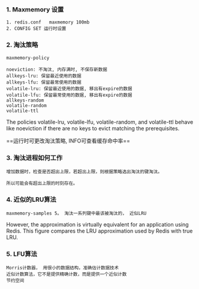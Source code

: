 ### 1. Maxmemory 设置

    1. redis.conf   maxmemory 100mb
    2. CONFIG SET 运行时设置


### 2. 淘汰策略

    maxmemory-policy

    noeviction: 不淘汰, 内存满时, 不保存新数据
    allkeys-lru: 保留最近使用的数据
    allkeys-lfu: 保留最常使用的数据
    volatile-lru: 保留最近使用的数据, 移出有expire的数据
    volatile-lfu: 保留最常使用的数据, 移出有expire的数据
    allkeys-random
    volatile-random
    volatile-ttl

The policies volatile-lru, volatile-lfu, volatile-random, and volatile-ttl behave like noeviction if there are no keys to evict matching the prerequisites.

==运行时可更改淘汰策略, INFO可查看缓存命中率==

### 3. 淘汰进程如何工作

    增加数据时，检查是否超出上限，若超出上限，则根据策略选出淘汰的键淘汰。

    所以可能会有超出上限的时刻存在。
    

### 4. 近似的LRU算法

    maxmemory-samples 5。 淘汰一系列键中最该被淘汰的， 近似LRU

However, the approximation is virtually equivalent for an application using Redis. This figure compares the LRU approximation used by Redis with true LRU.


### 5. LFU算法

    Morris计数器， 用很小的数据结构，准确估计数据技术
    近似计数算法，它不是提供精确计数，而是提供一个近似计数
    节约空间
